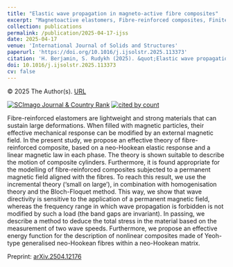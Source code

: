 ```yaml
---
title: "Elastic wave propagation in magneto-active fibre composites"
excerpt: "Magnetoactive elastomers, Fibre-reinforced composites, Finite deformations, Shear waves, Phononic crystals"
collection: publications
permalink: /publication/2025-04-17-ijss
date: 2025-04-17
venue: 'International Journal of Solids and Structures'
paperurl: 'https://doi.org/10.1016/j.ijsolstr.2025.113373'
citation: 'H. Berjamin, S. Rudykh (2025). &quot;Elastic wave propagation in magneto-active fibre composites&quot;, <i>International Journal of Solids and Structures</i> 316, 113373.'
doi: 10.1016/j.ijsolstr.2025.113373
cv: false
---
```


© 2025 The Author(s). [URL](https://www.sciencedirect.com/science/article/pii/S0020768325001593)

<a href="https://www.scimagojr.com/journalsearch.php?q=14398&amp;tip=sid&amp;exact=no" title="SCImago Journal &amp; Country Rank"><img border="0" src="https://www.scimagojr.com/journal_img.php?id=14398" alt="SCImago Journal &amp; Country Rank"  /></a>
<a href="https://www.scopus.com/inward/citedby.uri?partnerID=HzOxMe3b&amp;scp=105002920422&amp;origin=inward" target="_blank"><image alt="cited by count" border="0" src="https://api.elsevier.com/content/abstract/citation-count?eid=2-s2.0-105002920422&amp;httpAccept=image%2Fjpeg&amp;apiKey=577024bd0f9be314e8f4c239512901c6"/></a>

Fibre-reinforced elastomers are lightweight and strong materials that can sustain large deformations. When filled with magnetic particles, their effective mechanical response can be modified by an external magnetic field. In the present study, we propose an effective theory of fibre-reinforced composite, based on a neo-Hookean elastic response and a linear magnetic law in each phase. The theory is shown suitable to describe the motion of composite cylinders. Furthermore, it is found appropriate for the modelling of fibre-reinforced composites subjected to a permanent magnetic field aligned with the fibres. To reach this result, we use the incremental theory (‘small on large’), in combination with homogenisation theory and the Bloch-Floquet method. This way, we show that wave directivity is sensitive to the application of a permanent magnetic field, whereas the frequency range in which wave propagation is forbidden is not modified by such a load (the band gaps are invariant). In passing, we describe a method to deduce the total stress in the material based on the measurement of two wave speeds. Furthermore, we propose an effective energy function for the description of nonlinear composites made of Yeoh-type generalised neo-Hookean fibres within a neo-Hookean matrix.

Preprint: [arXiv.2504.12176](https://doi.org/10.48550/arXiv.2504.12176)